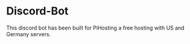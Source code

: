 # Discord-Bot
This discord bot has been built for PiHosting a free hosting with US and Germany servers.
